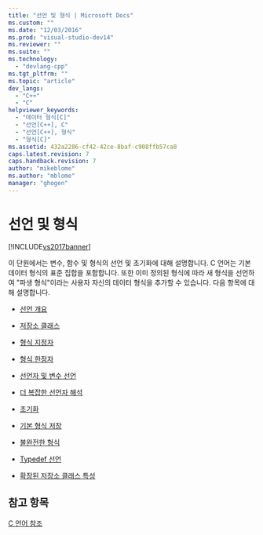 ```yaml
---
title: "선언 및 형식 | Microsoft Docs"
ms.custom: ""
ms.date: "12/03/2016"
ms.prod: "visual-studio-dev14"
ms.reviewer: ""
ms.suite: ""
ms.technology: 
  - "devlang-cpp"
ms.tgt_pltfrm: ""
ms.topic: "article"
dev_langs: 
  - "C++"
  - "C"
helpviewer_keywords: 
  - "데이터 형식[C]"
  - "선언[C++], C"
  - "선언[C++], 형식"
  - "형식[C]"
ms.assetid: 432a2286-cf42-42ce-8baf-c908ffb57ca8
caps.latest.revision: 7
caps.handback.revision: 7
author: "mikeblome"
ms.author: "mblome"
manager: "ghogen"
---
```

# 선언 및 형식
[!INCLUDE[vs2017banner](../assembler/inline/includes/vs2017banner.md)]

이 단원에서는 변수, 함수 및 형식의 선언 및 초기화에 대해 설명합니다.  C 언어는 기본 데이터 형식의 표준 집합을 포함합니다.  또한 이미 정의된 형식에 따라 새 형식을 선언하여 "파생 형식"이라는 사용자 자신의 데이터 형식을 추가할 수 있습니다.  다음 항목에 대해 설명합니다.  
  
-   [선언 개요](../c-language/overview-of-declarations.md)  
  
-   [저장소 클래스](../c-language/c-storage-classes.md)  
  
-   [형식 지정자](../c-language/c-type-specifiers.md)  
  
-   [형식 한정자](../c-language/type-qualifiers.md)  
  
-   [선언자 및 변수 선언](../c-language/declarators-and-variable-declarations.md)  
  
-   [더 복잡한 선언자 해석](../c-language/interpreting-more-complex-declarators.md)  
  
-   [초기화](../c-language/initialization.md)  
  
-   [기본 형식 저장](../c-language/storage-of-basic-types.md)  
  
-   [불완전한 형식](../c-language/incomplete-types.md)  
  
-   [Typedef 선언](../c-language/typedef-declarations.md)  
  
-   [확장된 저장소 클래스 특성](../c-language/c-extended-storage-class-attributes.md)  
  
## 참고 항목  
 [C 언어 참조](../c-language/c-language-reference.md)